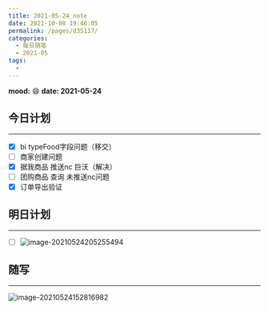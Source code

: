 ```yaml
---
title: 2021-05-24_note
date: 2021-10-08 19:46:05
permalink: /pages/d35117/
categories:
  - 每日随笔
  - 2021-05
tags:
  - 
---
```

**mood:** :smile:  																		**date: 2021-05-24**  

## 今日计划  
------
- [x] bi typeFood字段问题（移交）
- [ ] 商家创建问题
- [x] 据我商品 推送nc 巨沃（解决）
- [ ] 团购商品 查询 未推送nc问题
- [x] 订单导出验证
## 明日计划  
------
- [ ]  ![image-20210524205255494](D:\project\vscode\blog\blogs\每日随笔\2021-05-24_note.assets\image-20210524205255494.png)
## 随写 
------

![image-20210524152816982](D:\project\vscode\blog\blogs\每日随笔\2021-05-24_note.assets\image-20210524152816982.png)